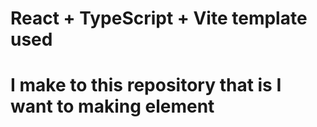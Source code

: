 # React + TypeScript + Vite template used
# I make to this repository that is I want to making element
